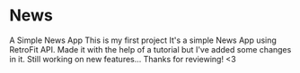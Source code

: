 # News
A Simple News App
This is my first project
It's a simple News App using RetroFit API. Made it with the help of a tutorial but I've added some changes in it. 
Still working on new features... Thanks for reviewing! <3
